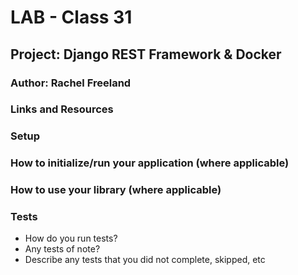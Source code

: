 # LAB - Class 31
## Project: Django REST Framework & Docker
### Author: Rachel Freeland
### Links and Resources
<!-- back-end server url (when applicable)
front-end application (when applicable) -->
### Setup
<!-- .env requirements (where applicable)
i.e.

PORT - Port Number
DATABASE_URL - URL to the running Postgres instance/db -->
### How to initialize/run your application (where applicable)
<!-- e.g. python main.py -->
### How to use your library (where applicable)
### Tests
* How do you run tests?
* Any tests of note?
* Describe any tests that you did not complete, skipped, etc